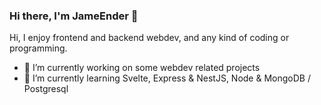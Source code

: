 ### Hi there, I'm JameEnder 👋

Hi, I enjoy frontend and backend webdev, and any kind of coding or programming.

-   🔭 I’m currently working on some webdev related projects
-   🌱 I’m currently learning Svelte, Express & NestJS, Node & MongoDB / Postgresql
